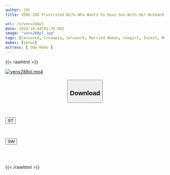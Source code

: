 ```yaml
---
author: j91
title: VENX-288 Frustrated Wife Who Wants To Have Sex With Her Husband Who Has Just Returned From A Business Trip After Three Months Mistakes Her Son's Dick For Her Husband's And Immediately Inserts It In A High-speed Pounding Cowgirl Rodeo Sex Scene Mako Oda

url: /v/venx288pl
date: 2024-10-04T01:35:00Z
image: "venx288pl.jpg"
tags: [Censored, Creampie, Solowork, Married Woman, Cowgirl, Incest, Mature Woman	]
maker: [Venus]
actress: [ Oda Mako ]
---
```



{{< rawhtml >}}

<div class="video" data-videoid="lPRqAbVoOMT7LKo">
    <a href="javascript:;">
        <img src="/v/venx288pl/venx288pl.jpg" width="WIDTH" height="HEIGHT" alt="venx288pl.mp4" loading="lazy">
    </a>
</div>

<script type="text/javascript" src="https://j91.asia/asset/on-demand-st.js"></script>

<br>
  <link rel="stylesheet" href="https://j91.asia/asset/bs5.css">
  
  <center>
  <button class="btn btn-primary" type="button" data-bs-toggle="collapse" data-bs-target=".multi-collapse" aria-expanded="false" aria-controls="multiCollapseExample1 multiCollapseExample2"><h2>Download</h2></button></center>
</p>
<div class="row">
  <div class="col">
    <div class="collapse multi-collapse" id="multiCollapseExample1">
      <div class="card card-body">
	      	      <br>
<div class="buttons">  
<p><a href="/v/venx288pl/st.html" target="_blank"><button class="btn-hover color-3"><i class="fa fa-download"></i> ST</button></a></p></div>
    </div>
  </div>
</div>
  <div class="col">
    <div class="collapse multi-collapse" id="multiCollapseExample2">
      <div class="card card-body">
	      <br>
<div class="buttons">
<p><a href="/v/venx288pl/sw.html" target="_blank"><button class="btn-hover color-2"><i class="fa fa-download"></i> SW</button></a></p></div>
<br><br>
      </div>
    </div>
  </div>
</div>

{{< /rawhtml >}}